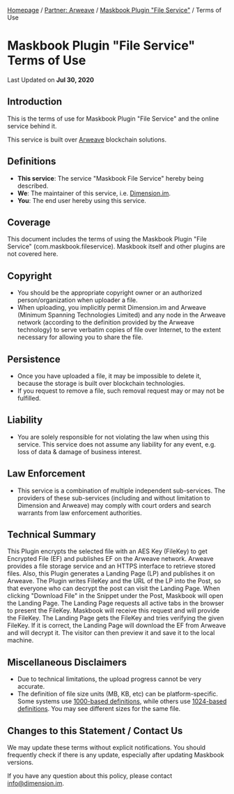 [Homepage](../../) / [Partner: Arweave](../) / [Maskbook Plugin "File Service"](./) / Terms of Use

# Maskbook Plugin "File Service"<br>Terms of Use

Last Updated on **Jul 30, 2020**

## Introduction

This is the terms of use for Maskbook Plugin "File Service" and the online service behind it.

This service is built over [Arweave](https://arweave.org) blockchain solutions.

## Definitions

- **This service**: The service "Maskbook File Service" hereby being described.
- **We**: The maintainer of this service, i.e. [Dimension.im](https://dimension.im/).
- **You**: The end user hereby using this service.

## Coverage

This document includes the terms of using the Maskbook Plugin "File Service" (com.maskbook.fileservice). Maskbook itself and other plugins are not covered here.

## Copyright

- You should be the appropriate copyright owner or an authorized person/organization when uploader a file.
- When uploading, you implicitly permit Dimension.im and Arweave (Minimum Spanning Technologies Limited) and any node in the Arweave network (according to the definition provided by the Arweave technology) to serve verbatim copies of file over Internet, to the extent necessary for allowing you to share the file.

## Persistence

- Once you have uploaded a file, it may be impossible to delete it, because the storage is built over blockchain technologies.
- If you request to remove a file, such removal request may or may not be fulfilled.

## Liability

- You are solely responsible for not violating the law when using this service. This service does not assume any liability for any event, e.g. loss of data & damage of business interest.

## Law Enforcement

- This service is a combination of multiple independent sub-services. The providers of these sub-services (including and without limitation to Dimension and Arweave) may comply with court orders and search warrants from law enforcement authorities.

## Technical Summary

This Plugin encrypts the selected file with an AES Key (FileKey) to get Encrypted File (EF) and publishes EF on the Arweave network. Arweave provides a file storage service and an HTTPS interface to retrieve stored files. Also, this Plugin generates a Landing Page (LP) and publishes it on Arweave. The Plugin writes FileKey and the URL of the LP into the Post, so that everyone who can decrypt the post can visit the Landing Page. When clicking "Download File" in the Snippet under the Post, Maskbook will open the Landing Page. The Landing Page requests all active tabs in the browser to present the FileKey. Maskbook will receive this request and will provide the FileKey. The Landing Page gets the FileKey and tries verifying the given FileKey. If it is correct, the Landing Page will download the EF from Arweave and will decrypt it. The visitor can then preview it and save it to the local machine.

## Miscellaneous Disclaimers

- Due to technical limitations, the upload progress cannot be very accurate.
- The definition of file size units (MB, KB, etc) can be platform-specific. Some systems use [1000-based definitions](https://en.wikipedia.org/wiki/Metric_prefix), while others use [1024-based definitions](https://en.wikipedia.org/wiki/Binary_prefix). You may see different sizes for the same file.

## Changes to this Statement / Contact Us

We may update these terms without explicit notifications. You should frequently check if there is any update, especially after updating Maskbook versions.

If you have any question about this policy, please contact [info@dimension.im](mailto:info@dimension.im).
